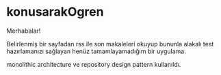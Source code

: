 # konusarakOgren

Merhabalar!

Belirlenmiş bir sayfadan rss ile son makaleleri okuyup bununla alakalı test hazırlamanızı sağlayan henüz tamamlayamadığım bir uygulama.

monolithic architecture ve repository design pattern kullanıldı.


